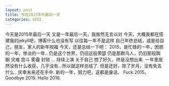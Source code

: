 ```yaml
---
layout: post
title: 写在2015年的最后一天
categories: GIGI
---
```


今天是2015年最后一天
又是一年最后一天，我居然无言以对
今天，大概我都在搭建我的jekyll吧，博客什么也没有写
以往每一年不是这样
自己年终总结，或是给自己，朋友，家人的新年祝福
今天，还是总结一下吧：
2015，是忙碌的一年，困惑的一年，惨淡的一年..
仍是这个世界，仍旧这般萧瑟
仍是那群鸟人，仍旧那般踟蹰
灾难
宫斗
雾霾
封锁
...
持续上演
关于自己
想了好久，终是没想出来.
一年里居然没有什么收获，几乎没有..
所以就这样总结了.
但是还好，除了岁月，没有失去什么..
庆幸未来还在手中.
新的一年，努力吧，这都是废话。
Fuck 2015，Goodbye 2015.
Hello 2016.
